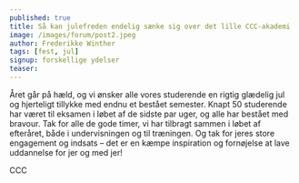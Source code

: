 ```yaml
---
published: true
title: Så kan julefreden endelig sænke sig over det lille CCC-akademi
image: /images/forum/post2.jpeg
author: Frederikke Winther
tags: [fest, jul]
signup: forskellige ydelser
teaser:
---
```


Året går på hæld, og vi ønsker alle vores studerende en rigtig glædelig jul og hjerteligt tillykke med endnu et bestået semester. Knapt 50 studerende har været til eksamen i løbet af de sidste par uger, og alle har bestået med bravour. Tak for alle de gode timer, vi har tilbragt sammen i løbet af efteråret, både i undervisningen og til træningen. Og tak for jeres store engagement og indsats – det er en kæmpe inspiration og fornøjelse at lave uddannelse for jer og med jer!

CCC